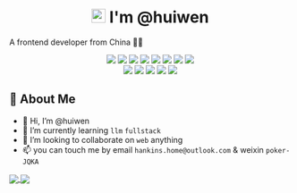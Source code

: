 <p align="center">
  <h1 height="200px" align="center">
    <img src="https://cdn.jsdelivr.net/gh/MaleWeb/picture/images/techblog/hi.gif" width="25"> I'm @huiwen
  </h1>
   <p align="left">A frontend developer from China 👨‍💻</p>
</p>
<div align="center">
  <img src="https://img.shields.io/badge/-JavaScript-f6da1c?style=flat&logo=javascript&logoColor=white">
  <img src="https://img.shields.io/badge/-TypeScript-2b6dbf?style=flat&logo=typescript&logoColor=white">
  <img src="https://img.shields.io/badge/-React-2b6dbf?style=flat&logo=react&logoColor=white">
  <img src="https://img.shields.io/badge/-ReactNative-2b6dbf?style=flat&logo=reactnative&logoColor=white">
  <img src="https://img.shields.io/badge/-Vue.js-35495e?style=flat&logo=Vue.js&logoColor=4fc08d">
  <img src="https://img.shields.io/badge/-Node.js-3C873A?style=flat&logo=Node.js&logoColor=white">
  <img src="https://img.shields.io/badge/-Less-bf608e?style=flat&logo=less&logoColor=white">
  <img src="https://img.shields.io/badge/-Sass-b37feb?style=flat&logo=sass&logoColor=white">
</div>
<div align="center">
  <img src="https://img.shields.io/badge/-Git-ee462c?style=flat&logo=git&logoColor=white">
  <img src="https://img.shields.io/badge/-Github-black?style=flat&logo=github">
  <img src="https://img.shields.io/badge/-Webpack-%232C3A42?style=flat-square&logo=webpack">
  <img src="https://img.shields.io/badge/-Vite-646CFF?style=flat-square&logo=vite&logoColor=ffcf26">
  <img src="https://img.shields.io/badge/-ESLint-%234B32C3?style=flat-square&logo=eslint">
</div>

<!-- 关于我 -->
<h2 height="200px" align="left">🎉 About Me</h2>

- 👋 Hi, I’m @huiwen
- 🌱 I’m currently learning ```llm``` ```fullstack```
- 💞️ I’m looking to collaborate on ```web``` anything
- 📫 you can touch me by email ```hankins.home@outlook.com``` & weixin ```poker-JQKA```

<a href="https://github.com/anuraghazra/github-readme-stats">
  <img align="center" src="https://github-readme-stats-git-masterrstaa-rickstaa.vercel.app/api?username=hviwen&show_icons=true&hide=issues&count_private=true&card_width=450" />
</a>
<a href="https://github.com/anuraghazra/convoychat">
  <img align="center" src="https://github-readme-stats-git-masterrstaa-rickstaa.vercel.app/api/top-langs/?username=hviwen&layout=compact&hide=java&card_width=450" />
</a>

<!---
huiwen/huiwen is a ✨ special ✨ repository because its `README.md` (this file) appears on your GitHub profile.
You can click the Preview link to take a look at your changes.
- 👋 Hi, I’m @huiwen
- 👀 I’m interested in ```javascript + html + css``` ```react``` ```reactnative``` ```vue``` ```nextJs```
- 🌱 I’m currently learning ```llm``` ```fullstack```
- 💞️ I’m looking to collaborate on ```web``` anything
- 📫 you can touch me by email ```hankins.home@outlook.com``` & weixin ```poker-JQKA```

### 🚀 Activity
---
<p align="center">
  <a href="https://blog.liushen.fun">
    <img src="https://github-readme-activity-graph.vercel.app/graph?username=hviwen&theme=github-compact&custom_title=Activity&radius=30&height=250" alt="Activity">
  </a>
</p>

### 🗂 Panel
---
<div align="left">
  <img align="left" src="https://github-readme-stats.vercel.app/api/top-langs/?username=hviwen&theme=tokyonight&hide=batchfile" alt="langruse">
  <img align="right" src="https://github-readme-stats.vercel.app/api?username=hviwen&show_icons=true&hide_border=true&theme=tokyonight" alt="used">
</div>

--->

